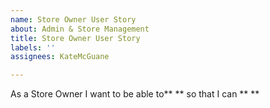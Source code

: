 ```yaml
---
name: Store Owner User Story
about: Admin & Store Management
title: Store Owner User Story
labels: ''
assignees: KateMcGuane

---
```


As a Store Owner I want to be able to** ** so that I can ** **
